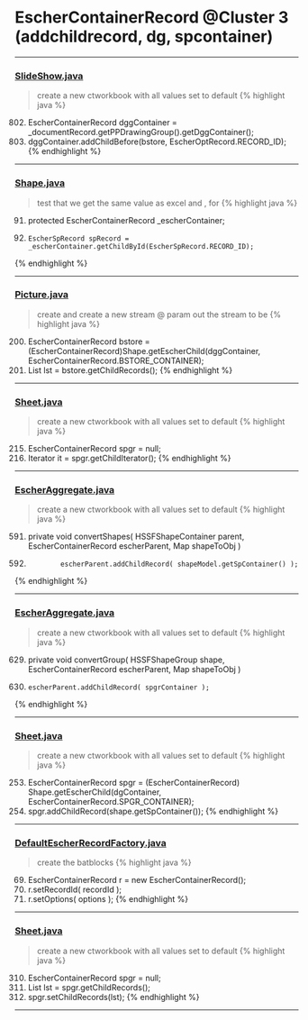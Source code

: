 # EscherContainerRecord @Cluster 3 (addchildrecord, dg, spcontainer)

***

### [SlideShow.java](https://searchcode.com/codesearch/view/97394959/)
> create a new ctworkbook with all values set to default 
{% highlight java %}
802. EscherContainerRecord dggContainer = _documentRecord.getPPDrawingGroup().getDggContainer();
809.   dggContainer.addChildBefore(bstore, EscherOptRecord.RECORD_ID);
{% endhighlight %}

***

### [Shape.java](https://searchcode.com/codesearch/view/97394276/)
> test that we get the same value as excel and , for 
{% highlight java %}
91. protected EscherContainerRecord _escherContainer;
144.     EscherSpRecord spRecord = _escherContainer.getChildById(EscherSpRecord.RECORD_ID);
{% endhighlight %}

***

### [Picture.java](https://searchcode.com/codesearch/view/97394307/)
> create and create a new stream @ param out the stream to be 
{% highlight java %}
200. EscherContainerRecord bstore = (EscherContainerRecord)Shape.getEscherChild(dggContainer, EscherContainerRecord.BSTORE_CONTAINER);
205. List lst = bstore.getChildRecords();
{% endhighlight %}

***

### [Sheet.java](https://searchcode.com/codesearch/view/97394323/)
> create a new ctworkbook with all values set to default 
{% highlight java %}
215. EscherContainerRecord spgr = null;
229. Iterator<EscherRecord> it = spgr.getChildIterator();
{% endhighlight %}

***

### [EscherAggregate.java](https://searchcode.com/codesearch/view/15642409/)
> create a new ctworkbook with all values set to default 
{% highlight java %}
591. private void convertShapes( HSSFShapeContainer parent, EscherContainerRecord escherParent, Map shapeToObj )
621.             escherParent.addChildRecord( shapeModel.getSpContainer() );
{% endhighlight %}

***

### [EscherAggregate.java](https://searchcode.com/codesearch/view/15642409/)
> create a new ctworkbook with all values set to default 
{% highlight java %}
629. private void convertGroup( HSSFShapeGroup shape, EscherContainerRecord escherParent, Map shapeToObj )
696.     escherParent.addChildRecord( spgrContainer );
{% endhighlight %}

***

### [Sheet.java](https://searchcode.com/codesearch/view/97394323/)
> create a new ctworkbook with all values set to default 
{% highlight java %}
253. EscherContainerRecord spgr = (EscherContainerRecord) Shape.getEscherChild(dgContainer, EscherContainerRecord.SPGR_CONTAINER);
254. spgr.addChildRecord(shape.getSpContainer());
{% endhighlight %}

***

### [DefaultEscherRecordFactory.java](https://searchcode.com/codesearch/view/97383906/)
> create the batblocks 
{% highlight java %}
69. EscherContainerRecord r = new EscherContainerRecord();
70. r.setRecordId( recordId );
71. r.setOptions( options );
{% endhighlight %}

***

### [Sheet.java](https://searchcode.com/codesearch/view/97394323/)
> create a new ctworkbook with all values set to default 
{% highlight java %}
310. EscherContainerRecord spgr = null;
323. List<EscherRecord> lst = spgr.getChildRecords();
325. spgr.setChildRecords(lst);
{% endhighlight %}

***

